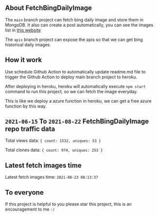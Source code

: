 ## About FetchBingDailyImage

The `main` branch project can fetch bing daily image and store them in MongoDB.
It also can create a post automatically, you can see the images list in [this website](https://oursalbum.netlify.app)

The `apis` branch project can expose the apis so that we can get bing historical daily images.

## How it work

Use schedule Github Action to automatically update readme.md file to trigger the Github Action to deploy main branch project to heroku.

After deploying in heroku, heroku will automatically execute `npm start` command to run this project, so we can fetch the image everyday.

This is like we deploy a azure function in heroku, we can get a free azure function by this way.

## `2021-06-15` To `2021-08-22` FetchBingDailyImage repo traffic data

Total views data: `{ count: 1532, uniques: 53 }`

Total clones data: `{ count: 974, uniques: 253 }`

## Latest fetch images time

Latest fetch images time: `2021-08-23 08:13:37`

## To everyone

If this project is helpful to you please star this project, this is an encouragement to me `:)`



